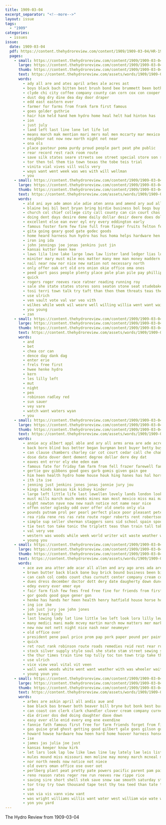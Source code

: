 ```yaml
---
title: 1909-03-04
excerpt_separator: "<!--more-->"
layout: issue
tags:
  - "1909"
categories:
  - issues
issue:
  date: 1909-03-04
  pdf: https://content.thehydroreview.com/content/1909/1909-03-04/HR-1909-03-04.pdf
  pages:
    - small: https://content.thehydroreview.com/content/1909/1909-03-04/small/HR-1909-03-04-01.jpg
      large: https://content.thehydroreview.com/content/1909/1909-03-04/large/HR-1909-03-04-01.jpg
      thumb: https://content.thehydroreview.com/content/1909/1909-03-04/thumbnails/HR-1909-03-04-01.jpg
      text: https://content.thehydroreview.com/assets/words/1909/1909-03-04/HR-1909-03-04-01.txt
      words:
        - ady all are and ates april arbes ale acres ast
        - boys black bach bitten best brush bond bee brummett been both buy
        - clyde chi city coffee company county can corn cox con cooper come chase case call condi cameron civil caddo comfort
        - dust dog dry dine dea day door draper
        - edd east eastern ever
        - farmer for farms from frank farm first famous
        - goes golder guthrie
        - hair him held hand hem hydro home heal helt had hinton has
        - ion
        - just july
        - land left last line lone let life lot
        - means march mak mention mari mers mal men mccarty mar mexico made mein mex most may
        - neighbor nat now new north night not near
        - ona ols
        - place pasteur poma purdy proud people part peat phe public
        - rear record rest rack room route
        - save silk states seare streets see street special store son sho selling south sanborn side sheriff sick saturday set state sunshine
        - tor then tol them tio town texas the tobe teis trial
        - vinita vial vives vill voils very
        - ways want went week was wes with will wellman
        - you
    - small: https://content.thehydroreview.com/content/1909/1909-03-04/small/HR-1909-03-04-02.jpg
      large: https://content.thehydroreview.com/content/1909/1909-03-04/large/HR-1909-03-04-02.jpg
      thumb: https://content.thehydroreview.com/content/1909/1909-03-04/thumbnails/HR-1909-03-04-02.jpg
      text: https://content.thehydroreview.com/assets/words/1909/1909-03-04/HR-1909-03-04-02.txt
      words:
        - ald ani aye ade amon ale adie aten anna and amend ary aud all are
        - blaine bei bil best bryan bring birdie business bol bogs buy bank bar bowen but boise been bile begin boll
        - church col chief college city call county can cin court chas christ cost chair coin cas cotton con calkins company
        - doing dent days desire deme daily dollar desir deere does dollak demo
        - excellent else ean ever eyl ery every eddington early
        - famous foster farm few fine full from finger fruits felton for fire fund first
        - gita going geary good gate godec goods
        - home heard harness hun hydro has hus homa helps hardware hen high handle half hool hard herald
        - iron ing ida
        - john jennings joe jonas jenkins just jin
        - kansas kutter keen kee
        - laws lila line lake large lows law lister land ledger lias loose leftwich
        - miniter mary must mile mos matter many mee man money maddern mules more march miss may
        - nail near now nor nice new nation not necessary north
        - only offer oak ort old oro onion okie office oma ones
        - peed part pass people plenty place pole plan pile pay phillips point parr props policy per pretty por president public post
        - quick
        - rogers roger reeves race ratner reading running roy
        - sale she state states stores sons seaton stone seat studebaker sone suit sit school safe sole sea store shee ser sermon santa short stock service seales seed study save
        - tosi terri town talk try taft than then them threats teas the tour thai thee topic thousand taylor
        - use ulrich
        - ven vault vote val var veo vith
        - wilkes while week wil weare well willing willia went want wait west will wie wiley with won work ware wen world william
        - you young
        - zan
    - small: https://content.thehydroreview.com/content/1909/1909-03-04/small/HR-1909-03-04-03.jpg
      large: https://content.thehydroreview.com/content/1909/1909-03-04/large/HR-1909-03-04-03.jpg
      thumb: https://content.thehydroreview.com/content/1909/1909-03-04/thumbnails/HR-1909-03-04-03.jpg
      text: https://content.thehydroreview.com/assets/words/1909/1909-03-04/HR-1909-03-04-03.txt
      words:
        - and
        - bet
        - chea cor can
        - dence day dank dag
        - enter erie
        - frels free first
        - hwee henke hydro
        - kern
        - les lilly left
        - mut
        - night
        - pen
        - robinson radley red
        - sun sauer
        - vey vare
        - watch want waters wyan
        - you
    - small: https://content.thehydroreview.com/content/1909/1909-03-04/small/HR-1909-03-04-04.jpg
      large: https://content.thehydroreview.com/content/1909/1909-03-04/large/HR-1909-03-04-04.jpg
      thumb: https://content.thehydroreview.com/content/1909/1909-03-04/thumbnails/HR-1909-03-04-04.jpg
      text: https://content.thehydroreview.com/assets/words/1909/1909-03-04/HR-1909-03-04-04.txt
      words:
        - annie acy albert appl able and ary all arms area are ade acres
        - back born blind bus better began burgman best buyer betty buy belge brings bis begin bot but bly business bere bive boy bee both bers bill been
        - can clause chambers charley car cot court cedar call che cham county cattle carnegie cordell company case chair cure
        - dose dato dover dent dement degree dollar dere dey dat
        - eaves ent error ely eke eden eam
        - famous fate for friday fam farm from fell frazer farewell fan folly fest friend fry faithful fred folks firm fellows ford fill feathers frank fines french
        - gertie gov gibbons good goes garb gomis given gain gee
        - him heen health hydro home house houk hing hanes has hal horse hum hold head hopewell honor holderman her haskell held helps had hearing hannibal hainline habit heart high harlin
        - ith ita ise
        - jenning just jenkins jones jonas jonnie jury jou
        - kings kinds kansas kik kidney kinder
        - large left little life last lewellen lovely lands london lookeba lenart like lees las land line less lodge lapsley long longest
        - must mills march much meeks mines man most mexico miss mai martin more male mules members mer market monday many morning
        - night newton nave now new nash notice not name near nice
        - offen oster oglesby odd over offer old oneto only ola
        - pounds putnam prol per pearl perfect place poor pleasant pete peace price pepe phyllis pray piano paper pia papier public patty people plenty pol peart present president
        - rea rida rene res ras rate route roger roberts rent robertson ran reef ren records roland
        - simple sup seller sherman staggers sons sid school spain spoon subject sunday sell signs seed sale stock standard shark sells supper son summer suter south ser service state sheldon set streets said see saturday saw smith stay steve six she short sick sas
        - tie test ton take tonic the triplett teas than train tall tobacco taft taran tye trial them thomas toi tow taken teach toma tin texas tor tuber
        - val very vee
        - western was woods while week world writer wit waste weather wan wife west william with weatherford want woodward wish will weekly walter wagon wie
        - young you
    - small: https://content.thehydroreview.com/content/1909/1909-03-04/small/HR-1909-03-04-05.jpg
      large: https://content.thehydroreview.com/content/1909/1909-03-04/large/HR-1909-03-04-05.jpg
      thumb: https://content.thehydroreview.com/content/1909/1909-03-04/thumbnails/HR-1909-03-04-05.jpg
      text: https://content.thehydroreview.com/assets/words/1909/1909-03-04/HR-1909-03-04-05.txt
      words:
        - ace ave ana atter ade acar all allen and ary ago ares ada are american
        - brown butter back black bane buy brick bound business been bin big bryan bay brings both bacon board bradly bros but bring buffalo bradley bet belts bank best bac
        - can cash col combs count chas curnutt center company cream couse city coe card coak class clarice church carp crier cold came
        - dues dress december doctor dott dery date daugherty down duncan does days day
        - edey every ever emer eye
        - fair farm fish few fees fred free fine for friends from first fay fresh fill folks
        - gor goods good gaye gener gon
        - henke has hands her heen health henry hatfield house horse home hills hohn hydro had howe hardware hum hester helps homa harvey hiss
        - ing ice ike
        - joh just jury joe john jones
        - kern kraut kinds
        - last lowing lady lat line little leo left look lora lilly lewy life
        - many medici mani made mcvey martin march mow matters mer market main much mare moebius mexico myrtle morning mith meats money mean melrose mba monday miller mut
        - new now not nett night nice nash near neumeyer
        - old office over
        - president pene paul price prom pap pork paper pound per painting peden proper pas pet public piano pretty par penny picking present part precise
        - quick
        - ret rout rank robinson route roads remedies reid rest rear rush ridgeway ready rey room
        - stock silver supply style soul she state stam street sewing show stay sou sale sauer sund story son stone sick south six scott streets small sun store saturday schreck sunday schemmer see school sat such spring short styles strength set springs smith sister surgeon stockton shape standard seems soon
        - the thur times train tine top tully toc ton town trip take them toe thing treas
        - use ulrich
        - vice view veal vital vit veen
        - wall week woods white went want weather with was wheeler wait wai window wyan will wife work wheat weatherford well watch waters west why
        - young youn you
    - small: https://content.thehydroreview.com/content/1909/1909-03-04/small/HR-1909-03-04-06.jpg
      large: https://content.thehydroreview.com/content/1909/1909-03-04/large/HR-1909-03-04-06.jpg
      thumb: https://content.thehydroreview.com/content/1909/1909-03-04/thumbnails/HR-1909-03-04-06.jpg
      text: https://content.thehydroreview.com/assets/words/1909/1909-03-04/HR-1909-03-04-06.txt
      words:
        - arbes are askin april all andis aue and
        - bae black bas brewer both beaver bill bryne but bonk best burkhalter bell bureau bee bunk bees big been business
        - can coast con clerk clark chandler clover cream company curnett clyde croxton col came change come cash class corn city clara course court
        - die driver dos ded doing daughter dave down
        - easy ever elle enid every eng ene exendine
        - fannie fath famous first free for farm friends forget from fill farmer
        - gas guise grad ghost getting good gilbert gale goes gilson guthrie
        - howard howse hardware how heen hard home hoover harness honse hands hydro handle horse hand has henney house high haws
        - ise
        - james jas julia joe just
        - kansas keeper know kirk
        - let lars look lap low like laws line lay lately lae leis lister little lula labor long last
        - mules mound miss missouri men moline may money march mcneal mares merchant maker mos much moo mabe marg more most
        - nor north needs now notice not niece
        - old overs oman office ose over oot
        - perlberg plant peat pretty pate powers pacific parent pam pair pump part page
        - reno reason rates reger ree run reeves row rippe rice
        - saving sire short shell stek save snow sae smooth saturday states sweet smiles state scott sale selling season single somer set say simi suit said show smith still sorrel sunday
        - tor tray try town thousand tape test thy tea teed than tate thirsk tra the
        - use
        - van via vis vann view vant
        - was wright williams willis want water west william wie wate work witt way western wenn will with
        - yon you yard
---
```


The Hydro Review from 1909-03-04

<!--more-->


